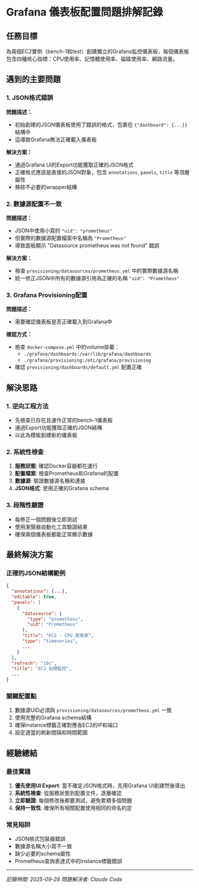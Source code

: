 # Grafana 儀表板配置問題排解記錄

## 任務目標
為兩個EC2實例（bench-1和test）創建獨立的Grafana監控儀表板，每個儀表板包含四種核心指標：CPU使用率、記憶體使用率、磁碟使用率、網路流量。

## 遇到的主要問題

### 1. JSON格式錯誤
**問題描述：**
- 初始創建的JSON儀表板使用了錯誤的格式，包裹在 `{"dashboard": {...}}` 結構中
- 這導致Grafana無法正確載入儀表板

**解決方案：**
- 通過Grafana UI的Export功能獲取正確的JSON格式
- 正確格式應該是直接的JSON對象，包含 `annotations`, `panels`, `title` 等頂層屬性
- 移除不必要的wrapper結構

### 2. 數據源配置不一致
**問題描述：**
- JSON中使用小寫的 `"uid": "prometheus"`
- 但實際的數據源配置檔案中名稱為 `"Prometheus"`
- 導致面板顯示 "Datasource prometheus was not found" 錯誤

**解決方案：**
- 檢查 `provisioning/datasources/prometheus.yml` 中的實際數據源名稱
- 統一修正JSON中所有的數據源引用為正確的名稱 `"uid": "Prometheus"`

### 3. Grafana Provisioning配置
**問題描述：**
- 需要確認儀表板是否正確載入到Grafana中

**確認方式：**
- 檢查 `docker-compose.yml` 中的volume掛載：
  - `./grafana/dashboards:/var/lib/grafana/dashboards`
  - `./grafana/provisioning:/etc/grafana/provisioning`
- 確認 `provisioning/dashboards/default.yml` 配置正確

## 解決思路

### 1. 逆向工程方法
- 先檢查已存在且運作正常的bench-1儀表板
- 通過Export功能獲取正確的JSON結構
- 以此為模板創建新的儀表板

### 2. 系統性檢查
1. **服務狀態**: 確認Docker容器都在運行
2. **配置檔案**: 檢查Prometheus和Grafana的配置
3. **數據源**: 驗證數據源名稱和連接
4. **JSON格式**: 使用正確的Grafana schema

### 3. 段階性驗證
- 每修正一個問題後立即測試
- 使用瀏覽器自動化工具驗證結果
- 確保兩個儀表板都能正常顯示數據

## 最終解決方案

### 正確的JSON結構範例
```json
{
  "annotations": {...},
  "editable": true,
  "panels": [
    {
      "datasource": {
        "type": "prometheus",
        "uid": "Prometheus"
      },
      "title": "EC2 - CPU 使用率",
      "type": "timeseries",
      ...
    }
  ],
  "refresh": "10s",
  "title": "EC2 指標監控",
  ...
}
```

### 關鍵配置點
1. 數據源UID必須與 `provisioning/datasources/prometheus.yml` 一致
2. 使用完整的Grafana schema結構
3. 確保instance標籤正確對應各EC2的IP和端口
4. 設定適當的刷新間隔和時間範圍

## 經驗總結

### 最佳實踐
1. **優先使用UI Export**: 當不確定JSON格式時，先用Grafana UI創建然後導出
2. **系統性檢查**: 從服務狀態到配置文件，逐層確認
3. **立即驗證**: 每個修改後都要測試，避免累積多個問題
4. **保持一致性**: 確保所有相關配置使用相同的命名約定

### 常見陷阱
- JSON格式包裝器錯誤
- 數據源名稱大小寫不一致
- 缺少必要的schema屬性
- Prometheus查詢表達式中的instance標籤錯誤

---
*記錄時間: 2025-09-28*
*問題解決者: Claude Code*